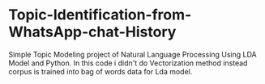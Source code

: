 # Topic-Identification-from-WhatsApp-chat-History
Simple Topic Modeling project of Natural Language Processing Using LDA Model and Python.
In this code i didn't do Vectorization method instead corpus is trained into bag of words data for Lda model.

